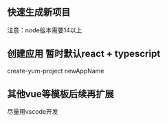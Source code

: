 ## 快速生成新项目
注意：node版本需要14以上
## 创建应用 暂时默认react + typescript
create-yum-project newAppName

## 其他vue等模板后续再扩展

尽量用vscode开发